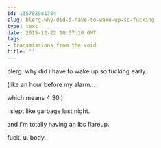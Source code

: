 ```yaml
---
id: 135702981384
slug: blerg-why-did-i-have-to-wake-up-so-fucking
type: text
date: 2015-12-22 10:57:10 GMT
tags:
- transmissions from the void
title: ''
---
```


blerg. why did i have to wake up so fucking early.

(like an hour before my alarm...

which means 4:30.)

i slept like garbage last night.

and i'm totally having an ibs flareup.

fuck. u. body.